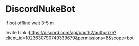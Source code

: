 # DiscordNukeBot

if bot offline wait 3-5 m

Invite Link :https://discord.com/api/oauth2/authorize?client_id=1023630790749339679&permissions=8&scope=bot
